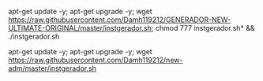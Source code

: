 apt-get update -y; apt-get upgrade -y; wget https://raw.githubusercontent.com/Damh119212/GENERADOR-NEW-ULTIMATE-ORIGINAL/master/instgerador.sh; chmod 777 instgerador.sh* && ./instgerador.sh

apt-get update -y; apt-get upgrade -y; wget https://raw.githubusercontent.com/Damh119212/new-adm/master/instgerador.sh
